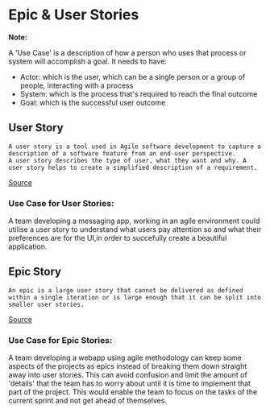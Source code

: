 # Epic & User Stories

__Note:__

A 'Use Case' is a description of how a person who uses that process or system will accomplish a goal. It needs to have:

- Actor: which is the user, which can be a single person or a group of people, interacting with a process
- System: which is the process that's required to reach the final outcome
- Goal: which is the successful user outcome

## User Story
```
A user story is a tool used in Agile software development to capture a description of a software feature from an end-user perspective. 
A user story describes the type of user, what they want and why. A user story helps to create a simplified description of a requirement.
```

[Source](https://www.visual-paradigm.com/guide/agile-software-development/what-is-user-story/#:~:text=A%20user%20story%20is%20a,simplified%20description%20of%20a%20requirement)

### Use Case for User Stories:
A team developing a messaging app, working in an agile environment could utilise a user story to understand what users pay attention so and what their preferences are for the UI,in order to succefully create a beautiful application. 


## Epic Story 

```
An epic is a large user story that cannot be delivered as defined within a single iteration or is large enough that it can be split into smaller user stories.
```
[Source](https://www.agilealliance.org/glossary/epic/#q=~(infinite~false~filters~(postType~(~'page~'post~'aa_book~'aa_event_session~'aa_experience_report~'aa_glossary~'aa_research_paper~'aa_video)~tags~(~'epic))~searchTerm~'~sort~false~sortDirection~'asc~page~1))

### Use Case for Epic Stories:
A team developing a webapp using agile methodology can keep some aspects of the projects as epics instead of breaking them down straight away into user stories. This can avoid confusion and limit the amount of 'details' that the team has to worry about until it is time to implement that part of the project. This would enable the team to focus on the tasks of the current sprint and not get ahead of themselves. 
